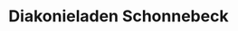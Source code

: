 ---
title: "Diakonieladen Schonnebeck"
url: /essen/diakonieladen-schonnebeck/
shop: Gebrauchtwaren
---